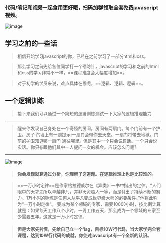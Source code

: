 ### 代码/笔记和视频一起食用更好哦，扫码加群领取全套免费javascript视频。
![image](http://m.qpic.cn/psb?/V13wE8sQ0FBtUy/0IrX3l4Ub59pz0Y9YTjMW9jJSClJoXTufnDC3XEIsCg!/b/dLgAAAAAAAAA&bo=9AH3AAAAAAARBzI!&rf=viewer_4)
## 学习之前的一些话
> 相信开始学习javascript的你，已经在之前学习了一部分html和css。

>那么学习之前先给各位同学打一个预防针，javascript的学习和之前的html和css的学习非常不一样，==课程难度会大幅度增加==。

> 对于初学的学员来说，难点具体在哪呢，==逻辑、逻辑、逻辑==。

## 一个逻辑训练
> 接下来我们可以通过一个简短的逻辑训练测试一下大家的逻辑推理能力

---
> 醒来你发现自己身处在一个奇怪的房间。房间有两扇门。每个门前有一个护卫。房子
    的墙上有一则提示:一扇门会带你去天堂。一扇门将带去地狱。门前的护卫知道哪一扇门
    通往哪里。但是其中一个只会说谎话。一个只会说实话。你只有跟他们其中一人提问一次的机会。应该怎么问呢? 

---
![image](http://m.qpic.cn/psb?/V13wE8sQ3E7a4s/ZMzgKr9ddVLrP15U.DSbAkow26asPzm9EN1TRdWmX6I!/b/dL4AAAAAAAAA&bo=SgMOAgAAAAADB2c!&rf=viewer_4&t=5)


> #### 你会发现就算通过分析，你理解了这道题。在逻辑推理上也是比较难的。

> ==一万小时定律==是作家格拉德威尔在《异类》一书中指出的定律。“人们眼中的天才之所以卓越非凡，并非天资超人一等，而是付出了持续不断的努力。1万小时的锤炼是任何人从平凡变成世界级大师的必要条件。”他将此称为“一万小时定律”。
要成为某个领域的专家，需要10000小时，按比例计算就是：如果每天工作八个小时，一周工作五天，那么成为一个领域的专家至少需要五年。这就是一万小时定律。

> #### 但是大家先别慌，先给自己立一个flag，目标10W行代码，当大家学完全套课程，达到10W行代码的成就，你会对javascript有一个全新的认识。